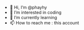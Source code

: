 - 👋 Hi, I’m @phayhy
- 👀 I’m interested in coding
- 🌱 I’m currently learning 
- 📫 How to reach me : this account

<!---
phayhy/phayhy is a ✨ special ✨ repository because its `README.md` (this file) appears on your GitHub profile.
You can click the Preview link to take a look at your changes.
--->
